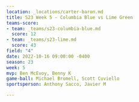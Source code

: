```yaml
---
location: _locations/carter-baron.md
title: S23 Week 5 - Columbia Blue vs Lime Green
teams-score:
- team: _teams/s23-columbia-blue.md
  score: 12
- team: _teams/s23-lime.md
  score: 43
field: "4"
date: 2022-10-16 09:00:00 -0400
season: 23
week: 5
mvp: Ben McEvoy, Benny K
game-ball: Michael Bromell, Scott Cuviello
sportsperson: Anthony Sacco, Javier M

---
```

